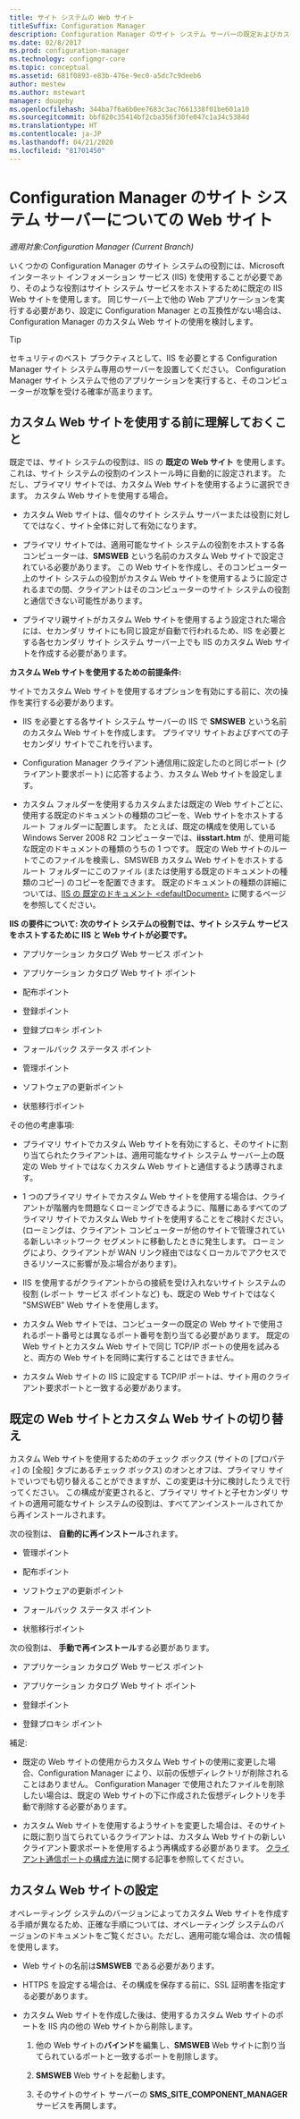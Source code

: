 ```yaml
---
title: サイト システムの Web サイト
titleSuffix: Configuration Manager
description: Configuration Manager のサイト システム サーバーの既定およびカスタム Web サイトについて説明します。
ms.date: 02/8/2017
ms.prod: configuration-manager
ms.technology: configmgr-core
ms.topic: conceptual
ms.assetid: 681f0893-e83b-476e-9ec0-a5dc7c9deeb6
author: mestew
ms.author: mstewart
manager: dougeby
ms.openlocfilehash: 344ba7f6a6b0ee7683c3ac7661338f01be601a10
ms.sourcegitcommit: bbf820c35414bf2cba356f30fe047c1a34c5384d
ms.translationtype: HT
ms.contentlocale: ja-JP
ms.lasthandoff: 04/21/2020
ms.locfileid: "81701450"
---
```

# <a name="websites-for-site-system-servers-in-configuration-manager"></a>Configuration Manager のサイト システム サーバーについての Web サイト

*適用対象:Configuration Manager (Current Branch)*

いくつかの Configuration Manager のサイト システムの役割には、Microsoft インターネット インフォメーション サービス (IIS) を使用することが必要であり、そのような役割はサイト システム サービスをホストするために既定の IIS Web サイトを使用します。 同じサーバー上で他の Web アプリケーションを実行する必要があり、設定に Configuration Manager との互換性がない場合は、Configuration Manager のカスタム Web サイトの使用を検討します。  

> [!TIP]  
>  セキュリティのベスト プラクティスとして、IIS を必要とする Configuration Manager サイト システム専用のサーバーを設置してください。 Configuration Manager サイト システムで他のアプリケーションを実行すると、そのコンピューターが攻撃を受ける確率が高まります。  




##  <a name="what-to-know-before-choosing-to-use-custom-websites"></a><a name="BKMK_What2Know"></a> カスタム Web サイトを使用する前に理解しておくこと  
 既定では、サイト システムの役割は、IIS の **既定の Web サイト** を使用します。 これは、サイト システムの役割のインストール時に自動的に設定されます。 ただし、プライマリ サイトでは、カスタム Web サイトを使用するように選択できます。 カスタム Web サイトを使用する場合。  

-   カスタム Web サイトは、個々のサイト システム サーバーまたは役割に対してではなく、サイト全体に対して有効になります。  

-   プライマリ サイトでは、適用可能なサイト システムの役割をホストする各コンピューターは、**SMSWEB** という名前のカスタム Web サイトで設定されている必要があります。 この Web サイトを作成し、そのコンピューター上のサイト システムの役割がカスタム Web サイトを使用するように設定されるまでの間、クライアントはそのコンピューターのサイト システムの役割と通信できない可能性があります。  

-   プライマリ親サイトがカスタム Web サイトを使用するよう設定された場合には、セカンダリ サイトにも同じ設定が自動で行われるため、IIS を必要とする各セカンダリ サイト システム サーバー上でも IIS のカスタム Web サイトを作成する必要があります。  


  **カスタム Web サイトを使用するための前提条件:**  

 サイトでカスタム Web サイトを使用するオプションを有効にする前に、次の操作を実行する必要があります。  

-   IIS を必要とする各サイト システム サーバーの IIS で **SMSWEB** という名前のカスタム Web サイトを作成します。 プライマリ サイトおよびすべての子セカンダリ サイトでこれを行います。  

-   Configuration Manager クライアント通信用に設定したのと同じポート (クライアント要求ポート) に応答するよう、カスタム Web サイトを設定します。  

-   カスタム フォルダーを使用するカスタムまたは既定の Web サイトごとに、使用する既定のドキュメントの種類のコピーを、Web サイトをホストするルート フォルダーに配置します。 たとえば、既定の構成を使用している Windows Server 2008 R2 コンピューターでは、**iisstart.htm** が、使用可能な既定のドキュメントの種類のうちの 1 つです。 既定の Web サイトのルートでこのファイルを検索し、SMSWEB カスタム Web サイトをホストするルート フォルダーにこのファイル (または使用する既定のドキュメントの種類のコピー) のコピーを配置できます。 既定のドキュメントの種類の詳細については、[IIS の 既定のドキュメント &lt;defaultDocument\>](https://www.iis.net/configreference/system.webserver/defaultdocument) に関するページを参照してください。  

**IIS の要件について:** 
**次のサイト システムの役割では、サイト システム サービスをホストするために IIS と Web サイトが必要です。**  

-   アプリケーション カタログ Web サービス ポイント  

-   アプリケーション カタログ Web サイト ポイント  

-   配布ポイント  

-   登録ポイント  

-   登録プロキシ ポイント  

-   フォールバック ステータス ポイント  

-   管理ポイント  

-   ソフトウェアの更新ポイント  

-   状態移行ポイント  

その他の考慮事項:  

-   プライマリ サイトでカスタム Web サイトを有効にすると、そのサイトに割り当てられたクライアントは、適用可能なサイト システム サーバー上の既定の Web サイトではなくカスタム Web サイトと通信するよう誘導されます。  

-   1 つのプライマリ サイトでカスタム Web サイトを使用する場合は、クライアントが階層内を問題なくローミングできるように、階層にあるすべてのプライマリ サイトでカスタム Web サイトを使用することをご検討ください。 (ローミングは、クライアント コンピューターが他のサイトで管理されている新しいネットワーク セグメントに移動したときに発生します。 ローミングにより、クライアントが WAN リンク経由ではなくローカルでアクセスできるリソースに影響が及ぶ場合があります)。  

-   IIS を使用するがクライアントからの接続を受け入れないサイト システムの役割 (レポート サービス ポイントなど) も、既定の Web サイトではなく "SMSWEB" Web サイトを使用します。  

-   カスタム Web サイトでは、コンピューターの既定の Web サイトで使用されるポート番号とは異なるポート番号を割り当てる必要があります。 既定の Web サイトとカスタム Web サイトで同じ TCP/IP ポートの使用を試みると、両方の Web サイトを同時に実行することはできません。  

-   カスタム Web サイトの IIS に設定する TCP/IP ポートは、サイト用のクライアント要求ポートと一致する必要があります。  

## <a name="switch-between-default-and-custom-websites"></a>既定の Web サイトとカスタム Web サイトの切り替え  
カスタム Web サイトを使用するためのチェック ボックス (サイトの [プロパティ] の [全般] タブにあるチェック ボックス) のオンとオフは、プライマリ サイトでいつでも切り替えることができますが、この変更は十分に検討したうえで行ってください。 この構成が変更されると、プライマリ サイトと子セカンダリ サイトの適用可能なサイト システムの役割は、すべてアンインストールされてから再インストールされます。  

次の役割は、 **自動的に再インストール**されます。  

-   管理ポイント  

-   配布ポイント  

-   ソフトウェアの更新ポイント  

-   フォールバック ステータス ポイント  

-   状態移行ポイント  

次の役割は、 **手動で再インストール**する必要があります。  

-   アプリケーション カタログ Web サービス ポイント  

-   アプリケーション カタログ Web サイト ポイント  

-   登録ポイント  

-   登録プロキシ ポイント  

補足:  

-   既定の Web サイトの使用からカスタム Web サイトの使用に変更した場合、Configuration Manager により、以前の仮想ディレクトリが削除されることはありません。 Configuration Manager で使用されたファイルを削除したい場合は、既定の Web サイトの下に作成された仮想ディレクトリを手動で削除する必要があります。  

-   カスタム Web サイトを使用するようサイトを変更した場合は、そのサイトに既に割り当てられているクライアントは、カスタム Web サイトの新しいクライアント要求ポートを使用するよう再構成する必要があります。 [クライアント通信ポートの構成方法](../../../core/clients/deploy/configure-client-communication-ports.md)に関する記事を参照してください。  

## <a name="set-up-custom-websites"></a>カスタム Web サイトの設定  
オペレーティング システムのバージョンによってカスタム Web サイトを作成する手順が異なるため、正確な手順については、オペレーティング システムのバージョンのドキュメントをご覧ください。ただし、適用可能な場合は、次の情報を使用します。  

-   Web サイトの名前は**SMSWEB** である必要があります。  

-   HTTPS を設定する場合は、その構成を保存する前に、SSL 証明書を指定する必要があります。  

-   カスタム Web サイトを作成した後は、使用するカスタム Web サイトのポートを IIS 内の他の Web サイトから削除します。  

    1.  他の Web サイトの**バインド**を編集し、**SMSWEB** Web サイトに割り当てられているポートと一致するポートを削除します。  

    2.  **SMSWEB** Web サイトを起動します。  

    3.  そのサイトのサイト サーバーの **SMS_SITE_COMPONENT_MANAGER** サービスを再開します。  

